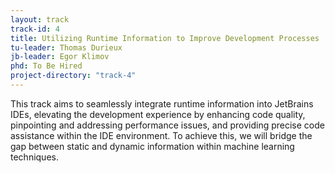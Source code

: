 ```yaml
---
layout: track
track-id: 4
title: Utilizing Runtime Information to Improve Development Processes
tu-leader: Thomas Durieux
jb-leader: Egor Klimov
phd: To Be Hired
project-directory: "track-4"
---
```


This track aims to seamlessly integrate runtime information into JetBrains IDEs, elevating the development experience by enhancing code quality, pinpointing and addressing performance issues, and providing precise code assistance within the IDE environment. To achieve this, we will bridge the gap between static and dynamic information within machine learning techniques.
